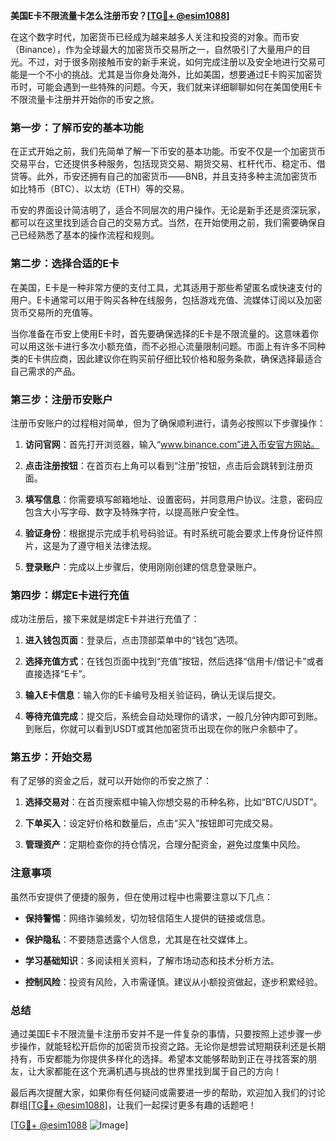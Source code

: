 **美国E卡不限流量卡怎么注册币安？[[TG💪+ @esim1088](https://t.me/s/esim1088)]**

在这个数字时代，加密货币已经成为越来越多人关注和投资的对象。而币安（Binance），作为全球最大的加密货币交易所之一，自然吸引了大量用户的目光。不过，对于很多刚接触币安的新手来说，如何完成注册以及安全地进行交易可能是一个不小的挑战。尤其是当你身处海外，比如美国，想要通过E卡购买加密货币时，可能会遇到一些特殊的问题。今天，我们就来详细聊聊如何在美国使用E卡不限流量卡注册并开始你的币安之旅。

### 第一步：了解币安的基本功能

在正式开始之前，我们先简单了解一下币安的基本功能。币安不仅是一个加密货币交易平台，它还提供多种服务，包括现货交易、期货交易、杠杆代币、稳定币、借贷等。此外，币安还拥有自己的加密货币——BNB，并且支持多种主流加密货币如比特币（BTC）、以太坊（ETH）等的交易。

币安的界面设计简洁明了，适合不同层次的用户操作。无论是新手还是资深玩家，都可以在这里找到适合自己的交易方式。当然，在开始使用之前，我们需要确保自己已经熟悉了基本的操作流程和规则。

### 第二步：选择合适的E卡

在美国，E卡是一种非常方便的支付工具，尤其适用于那些希望匿名或快速支付的用户。E卡通常可以用于购买各种在线服务，包括游戏充值、流媒体订阅以及加密货币交易所的充值等。

当你准备在币安上使用E卡时，首先要确保选择的E卡是不限流量的。这意味着你可以用这张卡进行多次小额充值，而不必担心流量限制问题。市面上有许多不同种类的E卡供应商，因此建议你在购买前仔细比较价格和服务条款，确保选择最适合自己需求的产品。

### 第三步：注册币安账户

注册币安账户的过程相对简单，但为了确保顺利进行，请务必按照以下步骤操作：

1. **访问官网**：首先打开浏览器，输入“www.binance.com”进入币安官方网站。
   
2. **点击注册按钮**：在首页右上角可以看到“注册”按钮，点击后会跳转到注册页面。

3. **填写信息**：你需要填写邮箱地址、设置密码，并同意用户协议。注意，密码应包含大小写字母、数字及特殊字符，以提高账户安全性。

4. **验证身份**：根据提示完成手机号码验证。有时系统可能会要求上传身份证件照片，这是为了遵守相关法律法规。

5. **登录账户**：完成以上步骤后，使用刚刚创建的信息登录账户。

### 第四步：绑定E卡进行充值

成功注册后，接下来就是绑定E卡并进行充值了：

1. **进入钱包页面**：登录后，点击顶部菜单中的“钱包”选项。

2. **选择充值方式**：在钱包页面中找到“充值”按钮，然后选择“信用卡/借记卡”或者直接选择“E卡”。

3. **输入E卡信息**：输入你的E卡编号及相关验证码，确认无误后提交。

4. **等待充值完成**：提交后，系统会自动处理你的请求，一般几分钟内即可到账。到账后，你就可以看到USDT或其他加密货币出现在你的账户余额中了。

### 第五步：开始交易

有了足够的资金之后，就可以开始你的币安之旅了：

1. **选择交易对**：在首页搜索框中输入你想交易的币种名称，比如“BTC/USDT”。

2. **下单买入**：设定好价格和数量后，点击“买入”按钮即可完成交易。

3. **管理资产**：定期检查你的持仓情况，合理分配资金，避免过度集中风险。

### 注意事项

虽然币安提供了便捷的服务，但在使用过程中也需要注意以下几点：

- **保持警惕**：网络诈骗频发，切勿轻信陌生人提供的链接或信息。
  
- **保护隐私**：不要随意透露个人信息，尤其是在社交媒体上。

- **学习基础知识**：多阅读相关资料，了解市场动态和技术分析方法。

- **控制风险**：投资有风险，入市需谨慎。建议从小额投资做起，逐步积累经验。

### 总结

通过美国E卡不限流量卡注册币安并不是一件复杂的事情，只要按照上述步骤一步步操作，就能轻松开启你的加密货币投资之路。无论你是想尝试短期获利还是长期持有，币安都能为你提供多样化的选择。希望本文能够帮助到正在寻找答案的朋友，让大家都能在这个充满机遇与挑战的世界里找到属于自己的方向！

最后再次提醒大家，如果你有任何疑问或需要进一步的帮助，欢迎加入我们的讨论群组[[TG💪+ @esim1088](https://t.me/s/esim1088)]，让我们一起探讨更多有趣的话题吧！

[[TG💪+ @esim1088](https://t.me/s/esim1088) ![Image](https://i.postimg.cc/4NQfJmqS/Snipaste-2025-05-13-00-14-12.png)]